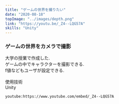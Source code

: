 ```yaml
---
title: "ゲームの世界を撮りたい"
date: "2020-08-18"
topImage: "../images/depth.png"
link: "https://youtu.be/_Z4--LQG57A"
skills: "Unity"
---
```


### ゲームの世界をカメラで撮影

大学の授業で作成した.<br>
ゲームの中でキャラクターを撮影できる.<br>
f値などもユーザが設定できる.<br>
<br>
使用技術<br>Unity

`youtube:https://www.youtube.com/embed/_Z4--LQG57A`

<!-- http://localhost:8000/posts/game/ -->
